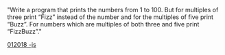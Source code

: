 "Write a program that prints the numbers from 1 to 100. But for multiples of three print “Fizz” instead of the number and for the multiples of five print “Buzz”. For numbers which are multiples of both three and five print “FizzBuzz”."

[012018 -js](https://github.com/vibrantlife/algorithm-interview-prep/blob/master/solutions/fizzbuzz_012018.js)